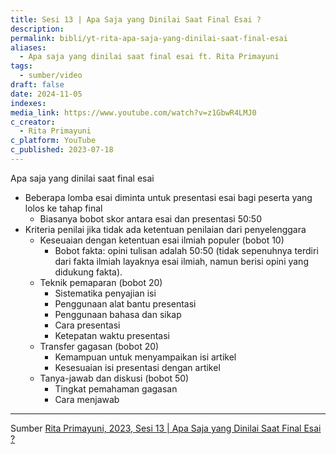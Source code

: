 ```yaml
---
title: Sesi 13 | Apa Saja yang Dinilai Saat Final Esai ?
description: 
permalink: bibli/yt-rita-apa-saja-yang-dinilai-saat-final-esai
aliases:
  - Apa saja yang dinilai saat final esai ft. Rita Primayuni
tags:
  - sumber/video
draft: false
date: 2024-11-05
indexes: 
media_link: https://www.youtube.com/watch?v=z1GbwR4LMJ0
c_creator:
  - Rita Primayuni
c_platform: YouTube
c_published: 2023-07-18
---
```

Apa saja yang dinilai saat final esai
- Beberapa lomba esai diminta untuk presentasi esai bagi peserta yang lolos ke tahap final
	- Biasanya bobot skor antara esai dan presentasi 50:50
- Kriteria penilai jika tidak ada ketentuan penilaian dari penyelenggara
	- Keseuaian dengan ketentuan esai ilmiah populer (bobot 10)
		- Bobot fakta: opini tulisan adalah 50:50 (tidak sepenuhnya terdiri dari fakta ilmiah layaknya esai ilmiah, namun berisi opini yang didukung fakta).
	- Teknik pemaparan (bobot 20)
		- Sistematika penyajian isi
		- Penggunaan alat bantu presentasi
		- Penggunaan bahasa dan sikap
		- Cara presentasi
		- Ketepatan waktu presentasi
	- Transfer gagasan (bobot 20)
		- Kemampuan untuk menyampaikan isi artikel
		- Kesesuaian isi presentasi dengan artikel
	- Tanya-jawab dan diskusi (bobot 50)
		- Tingkat pemahaman gagasan
		- Cara menjawab


---
Sumber [Rita Primayuni, 2023, Sesi 13 | Apa Saja yang Dinilai Saat Final Esai ?](https://www.youtube.com/watch?v=z1GbwR4LMJ0)
